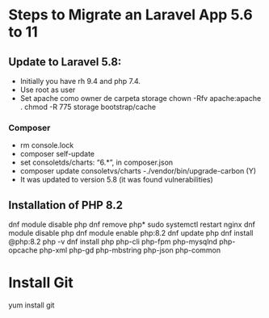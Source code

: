 # Steps to Migrate an Laravel App 5.6 to 11

## Update to Laravel 5.8:
- Initially you have rh 9.4 and php 7.4.
- Use root as user
- Set apache como owner de carpeta storage
  chown -Rfv apache:apache .
  chmod -R 775 storage bootstrap/cache
### Composer
- rm console.lock
- composer self-update
- set consoletds/charts: “6.*”, in composer.json
- composer update consoletvs/charts
-./vendor/bin/upgrade-carbon (Y)
- It was updated to version 5.8 (it was found vulnerabilities)

## Installation of PHP 8.2
  dnf module disable php
  dnf remove php\*
  sudo systemctl restart nginx
  dnf module disable php
  dnf module enable php:8.2
  dnf update php
  dnf install @php:8.2
  php -v
  dnf install php php-cli php-fpm php-mysqlnd php-opcache php-xml php-gd php-mbstring php-json php-common
  
# Install Git
  yum install git
  
 

